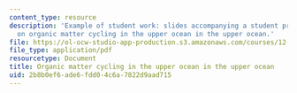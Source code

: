 ```yaml
---
content_type: resource
description: 'Example of student work: slides accompanying a student presentation
  on organic matter cycling in the upper ocean in the upper ocean.'
file: https://ol-ocw-studio-app-production.s3.amazonaws.com/courses/12-759-marine-chemistry-seminar-spring-2006/2b8b0ef6ade6fdd04c6a7822d9aad715_CorgCycling.pdf
file_type: application/pdf
resourcetype: Document
title: Organic matter cycling in the upper ocean in the upper ocean
uid: 2b8b0ef6-ade6-fdd0-4c6a-7822d9aad715
---
```

